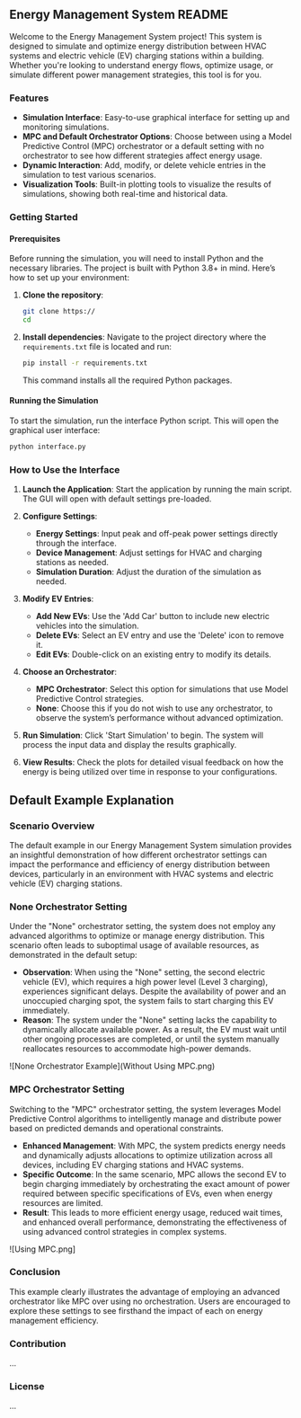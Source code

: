 ## Energy Management System README

Welcome to the Energy Management System project! This system is designed to simulate and optimize energy distribution between HVAC systems and electric vehicle (EV) charging stations within a building. Whether you're looking to understand energy flows, optimize usage, or simulate different power management strategies, this tool is for you.

### Features

- **Simulation Interface**: Easy-to-use graphical interface for setting up and monitoring simulations.
- **MPC and Default Orchestrator Options**: Choose between using a Model Predictive Control (MPC) orchestrator or a default setting with no orchestrator to see how different strategies affect energy usage.
- **Dynamic Interaction**: Add, modify, or delete vehicle entries in the simulation to test various scenarios.
- **Visualization Tools**: Built-in plotting tools to visualize the results of simulations, showing both real-time and historical data.

### Getting Started

#### Prerequisites

Before running the simulation, you will need to install Python and the necessary libraries. The project is built with Python 3.8+ in mind. Here’s how to set up your environment:

1. **Clone the repository**:
   ```bash
   git clone https://
   cd 
   ```

2. **Install dependencies**:
   Navigate to the project directory where the `requirements.txt` file is located and run:
   ```bash
   pip install -r requirements.txt
   ```
   This command installs all the required Python packages.

#### Running the Simulation

To start the simulation, run the interface Python script. This will open the graphical user interface:

```bash
python interface.py
```

### How to Use the Interface

1. **Launch the Application**: Start the application by running the main script. The GUI will open with default settings pre-loaded.

2. **Configure Settings**:
   - **Energy Settings**: Input peak and off-peak power settings directly through the interface.
   - **Device Management**: Adjust settings for HVAC and charging stations as needed.
   - **Simulation Duration**: Adjust the duration of the simulation as needed.

3. **Modify EV Entries**:
   - **Add New EVs**: Use the 'Add Car' button to include new electric vehicles into the simulation.
   - **Delete EVs**: Select an EV entry and use the 'Delete' icon to remove it.
   - **Edit EVs**: Double-click on an existing entry to modify its details.

4. **Choose an Orchestrator**:
   - **MPC Orchestrator**: Select this option for simulations that use Model Predictive Control strategies.
   - **None**: Choose this if you do not wish to use any orchestrator, to observe the system’s performance without advanced optimization.

5. **Run Simulation**: Click 'Start Simulation' to begin. The system will process the input data and display the results graphically.

6. **View Results**: Check the plots for detailed visual feedback on how the energy is being utilized over time in response to your configurations.


## Default Example Explanation

### Scenario Overview

The default example in our Energy Management System simulation provides an insightful demonstration of how different orchestrator settings can impact the performance and efficiency of energy distribution between devices, particularly in an environment with HVAC systems and electric vehicle (EV) charging stations.

### None Orchestrator Setting

Under the "None" orchestrator setting, the system does not employ any advanced algorithms to optimize or manage energy distribution. This scenario often leads to suboptimal usage of available resources, as demonstrated in the default setup:

- **Observation**: When using the "None" setting, the second electric vehicle (EV), which requires a high power level (Level 3 charging), experiences significant delays. Despite the availability of power and an unoccupied charging spot, the system fails to start charging this EV immediately.
- **Reason**: The system under the "None" setting lacks the capability to dynamically allocate available power. As a result, the EV must wait until other ongoing processes are completed, or until the system manually reallocates resources to accommodate high-power demands.

![None Orchestrator Example](Without Using MPC.png)

### MPC Orchestrator Setting

Switching to the "MPC" orchestrator setting, the system leverages Model Predictive Control algorithms to intelligently manage and distribute power based on predicted demands and operational constraints.

- **Enhanced Management**: With MPC, the system predicts energy needs and dynamically adjusts allocations to optimize utilization across all devices, including EV charging stations and HVAC systems.
- **Specific Outcome**: In the same scenario, MPC allows the second EV to begin charging immediately by orchestrating the exact amount of power required between specific specifications of EVs, even when energy resources are limited.
- **Result**: This leads to more efficient energy usage, reduced wait times, and enhanced overall performance, demonstrating the effectiveness of using advanced control strategies in complex systems.

![Using MPC.png]

### Conclusion

This example clearly illustrates the advantage of employing an advanced orchestrator like MPC over using no orchestration. Users are encouraged to explore these settings to see firsthand the impact of each on energy management efficiency.


### Contribution

...

### License

...

